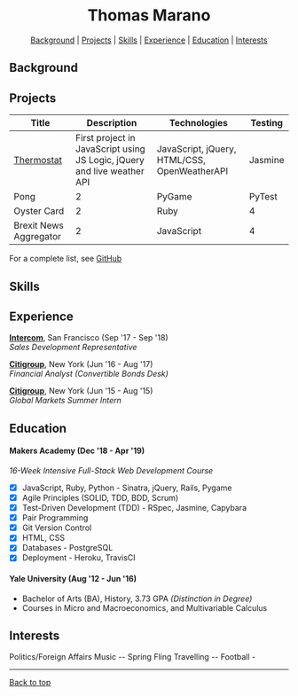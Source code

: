 <a name='user-content-top'></a><h1 align='center'> Thomas Marano </h1>

<div align='center'>

[Background](#background) | [Projects](#projects) | [Skills](#skills) | [Experience](#experience) | [Education](#education) | [Interests](#interests)

</div>

## Background


## Projects

Title | Description | Technologies | Testing
--- | --- | --- | ---
[Thermostat](https://github.com/thomasmarano/thermostatJS) | First project in JavaScript using JS Logic, jQuery and live weather API | JavaScript, jQuery, HTML/CSS, OpenWeatherAPI | Jasmine |
Pong | 2 | PyGame | PyTest
Oyster Card | 2 | Ruby | 4
Brexit News Aggregator | 2 | JavaScript | 4

For a complete list, see [GitHub](https://github.com/thomasmarano)

## Skills

<!-- Willingness to learn

Curiosity

Problem Solving

Relationship Management

Fast-learner

Critical thinking

Logical thinker -->

## Experience

**[Intercom](https://www.intercom.com)**, San Francisco (Sep '17 - Sep '18)  
*Sales Development Representative*

**[Citigroup](https://www.citigroup.com/citi)**, New York (Jun '16 - Aug '17)  
*Financial Analyst (Convertible Bonds Desk)*

**[Citigroup](https://www.citigroup.com/citi)**, New York (Jun '15 - Aug '15)  
*Global Markets Summer Intern*

## Education

#### Makers Academy (Dec '18 - Apr '19)

*16-Week Intensive Full-Stack Web Development Course*

- [x] JavaScript, Ruby, Python - Sinatra, jQuery, Rails, Pygame
- [x] Agile Principles (SOLID, TDD, BDD, Scrum)
- [x] Test-Driven Development (TDD) - RSpec, Jasmine, Capybara
- [x] Pair Programming
- [x] Git Version Control
- [x] HTML, CSS
- [x] Databases - PostgreSQL
- [x] Deployment - Heroku, TravisCI

#### Yale University (Aug '12 - Jun '16)

+ Bachelor of Arts (BA), History, 3.73 GPA *(Distinction in Degree)*
+ Courses in Micro and Macroeconomics, and Multivariable Calculus

## Interests

Politics/Foreign Affairs
Music -- Spring Fling
Travelling --
Football -

*****

[Back to top](#user-content-top)
